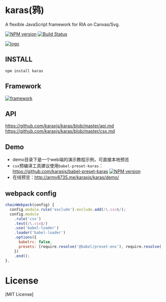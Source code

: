 # karas(鸦)
A flexible JavaScript framework for RIA on Canvas/Svg.

[![NPM version](https://img.shields.io/npm/v/karas.svg)](https://npmjs.org/package/karas)
[![Build Status](https://api.travis-ci.com/karasjs/karas.svg?branch=master&status=started)](https://travis-ci.com/karasjs/karas)

[![logo](https://raw.githubusercontent.com/karasjs/karas/master/logo.png)](https://raw.githubusercontent.com/karasjs/karas/master/logo.png)

## INSTALL
```
npm install karas
```

## Framework
[![framework](https://raw.githubusercontent.com/karasjs/karas/master/demo/framework.png)](https://raw.githubusercontent.com/karasjs/karas/master/demo/framework.png)

## API
https://github.com/karasjs/karas/blob/master/api.md
https://github.com/karasjs/karas/blob/master/csx.md

## Demo
* demo目录下是一个web端的演示教程示例，可直接本地预览
* `csx`预编译工具建议使用`babel-preset-karas`：https://github.com/karasjs/babel-preset-karas [![NPM version](https://img.shields.io/npm/v/babel-preset-karas.svg)](https://npmjs.org/package/babel-preset-karas)
* 在线预览：http://army8735.me/karasjs/karas/demo/

## webpack config
```js
chainWebpack(config) {
  config.module.rule('exclude').exclude.add(/\.csx$/);
  config.module
    .rule('csx')
    .test(/\.csx$/)
    .use('babel-loader')
    .loader('babel-loader')
    .options({
      babelrc: false,
      presets: [require.resolve('@babel/preset-env'), require.resolve('babel-preset-karas')],
    })
    .end();
},
```

# License
[MIT License]
